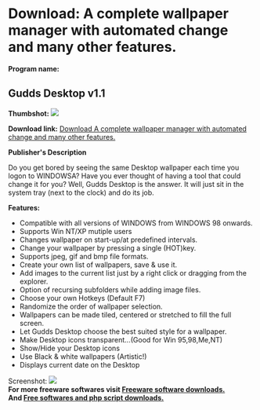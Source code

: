 # Download: A complete wallpaper manager with automated change and many other features.

**Program name:**

## Gudds Desktop v1.1

  
**Thumbshot:** ![](http://www.freewarefiles.com/screenshot/gudds_desktop_md.gif)   
  
**Download link:** [Download A complete wallpaper manager with automated change and many other features.](http://freesoftwares.boysofts.com/Gudds-Desktop-V_program_8450.html)  
  


**Publisher's Description**  
  


Do you get bored by seeing the same Desktop wallpaper each time you logon to WINDOWSA? Have you ever thought of having a tool that could change it for you? Well, Gudds Desktop is the answer. It will just sit in the system tray (next to the clock) and do its job. 

**Features:**

  * Compatible with all versions of WINDOWS from WINDOWS 98 onwards. 
  * Supports Win NT/XP mutiple users 
  * Changes wallpaper on start-up/at predefined intervals. 
  * Change your wallpaper by pressing a single (HOT)key. 
  * Supports jpeg, gif and bmp file formats. 
  * Create your own list of wallpapers, save & use it. 
  * Add images to the current list just by a right click or dragging from the explorer. 
  * Option of recursing subfolders while adding image files. 
  * Choose your own Hotkeys (Default F7) 
  * Randomize the order of wallpaper selection. 
  * Wallpapers can be made tiled, centered or stretched to fill the full screen. 
  * Let Gudds Desktop choose the best suited style for a wallpaper. 
  * Make Desktop icons transparent...(Good for Win 95,98,Me,NT) 
  * Show/Hide your Desktop icons 
  * Use Black & white wallpapers (Artistic!) 
  * Displays current date on the Desktop 

  
  
Screenshot: ![](http://www.freewarefiles.com/screenshot/gudds_desktop.gif)   
**For more freeware softwares visit [Freeware software downloads.](http://freesoftwares.boysofts.com/)**   
**And [Free softwares and php script downloads.](http://www.boysofts.com/)**
